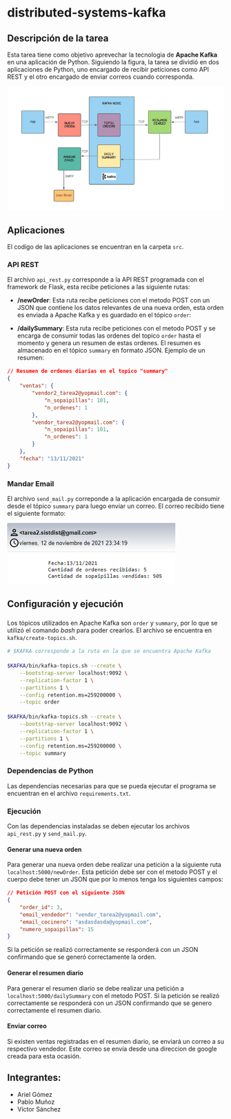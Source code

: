 # distributed-systems-kafka

## Descripción de la tarea

Esta tarea tiene como objetivo aprevechar la tecnologia de **Apache Kafka** en una aplicación de Python. Siguiendo la figura, la tarea se dividió en dos aplicaciones de Python, uno encargado de recibir peticiones como API REST y el otro encargado de enviar correos cuando corresponda.

![tarea1](img/tareakafka.png)

## Aplicaciones

El codigo de las aplicaciones se encuentran en la carpeta `src`.

### API REST

El archivo `api_rest.py` corresponde a la API REST programada con el framework de Flask, esta recibe peticiones a las siguiente rutas:

* **/newOrder**: Esta ruta recibe peticiones con el metodo POST con un JSON que contiene los datos relevantes de una nueva orden, esta orden es enviada a Apache Kafka y es guardado en el tópico `order`:


* **/dailySummary**: Esta ruta recibe peticiones con el metodo POST y se encarga de consumir todas las ordenes del topico `order` hasta el momento y genera un resumen de estas ordenes. El resumen es almacenado en el tópico `summary` en formato JSON. Ejemplo de un resumen:
```json
// Resumen de ordenes diarias en el topico "summary"
{
    "ventas": {
        "vendor2_tarea2@yopmail.com": {
            "n_sopaipillas": 101,
            "n_ordenes": 1
        }, 
        "vendor_tarea2@yopmail.com": {
            "n_sopaipillas": 101,
            "n_ordenes": 1
        }
    }, 
    "fecha": "13/11/2021"
}
```
### Mandar Email
El archivo `send_mail.py` correponde a la aplicación encargada de consumir desde el tópico `summary` para luego enviar un correo. El correo recibido tiene el siguiente formato:

![correo](img/tareakafka2.png)

## Configuración y ejecución

### 
Los tópicos utilizados en Apache Kafka son `order` y `summary`, por lo que se utilizó el comando *bash* para poder crearlos. El archivo se encuentra en `kafka/create-topics.sh`.

```bash
# $KAFKA corresponde a la ruta en la que se encuentra Apache Kafka

$KAFKA/bin/kafka-topics.sh --create \
    --bootstrap-server localhost:9092 \
    --replication-factor 1 \
    --partitions 1 \
    --config retention.ms=259200000 \
    --topic order

$KAFKA/bin/kafka-topics.sh --create \
    --bootstrap-server localhost:9092 \
    --replication-factor 1 \
    --partitions 1 \
    --config retention.ms=259200000 \
    --topic summary
```

### Dependencias de Python

Las dependencias necesarias para que se pueda ejecutar el programa se encuentran en el archivo `requirements.txt`.

### Ejecución

Con las dependencias instaladas se deben ejecutar los archivos `api_rest.py` y `send_mail.py`.

#### Generar una nueva orden

Para generar una nueva orden debe realizar una petición a la siguiente ruta `localhost:5000/newOrder`. Esta petición debe ser con el metodo POST y el cuerpo debe tener un JSON que por lo menos tenga los siguientes campos:

```json
// Petición POST con el siguiente JSON
{
    "order_id": 3,
    "email_vendedor": "vendor_tarea2@yopmail.com",
    "email_cocinero": "asdasdasda@yopmail.com",
    "numero_sopaipillas": 15
}
```
Si la petición se realizó correctamente se responderá con un JSON confirmando que se generó correctamente la orden.

#### Generar el resumen diario

Para generar el resumen diario se debe realizar una petición a `localhost:5000/dailySummary` con el metodo POST.
Si la petición se realizó correctamente se responderá con un JSON confirmando que se genero correctamente el resumen diario.

#### Enviar correo

Si existen ventas registradas en el resumen diario, se enviará un correo a su respectivo vendedor. Este correo se envía desde una direccion de google creada para esta ocasión.

## Integrantes:
* Ariel Gómez
* Pablo Muñoz
* Víctor Sánchez
